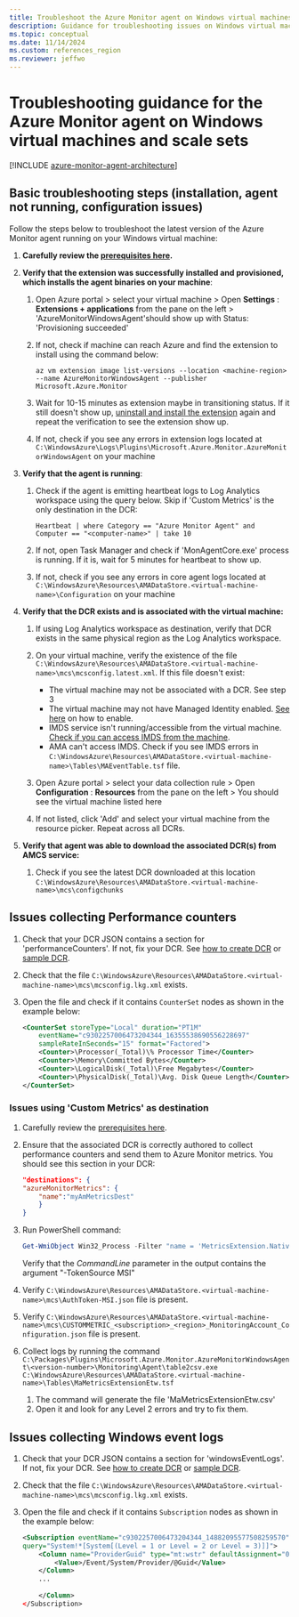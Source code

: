 ```yaml
---
title: Troubleshoot the Azure Monitor agent on Windows virtual machines and scale sets
description: Guidance for troubleshooting issues on Windows virtual machines, scale sets with Azure Monitor agent and Data Collection Rules.
ms.topic: conceptual
ms.date: 11/14/2024
ms.custom: references_region
ms.reviewer: jeffwo
---
```


# Troubleshooting guidance for the Azure Monitor agent on Windows virtual machines and scale sets

[!INCLUDE [azure-monitor-agent-architecture](includes/azure-monitor-agent-architecture-include.md)]

## Basic troubleshooting steps (installation, agent not running, configuration issues)

Follow the steps below to troubleshoot the latest version of the Azure Monitor agent running on your Windows virtual machine:

1. **Carefully review the [prerequisites here](./azure-monitor-agent-manage.md#prerequisites).**

1. **Verify that the extension was successfully installed and provisioned, which installs the agent binaries on your machine**:

    1. Open Azure portal > select your virtual machine > Open **Settings** : **Extensions + applications** from the pane on the left > 'AzureMonitorWindowsAgent'should show up with Status: 'Provisioning succeeded'

    1. If not, check if machine can reach Azure and find the extension to install using the command below:

        ```azurecli
        az vm extension image list-versions --location <machine-region> --name AzureMonitorWindowsAgent --publisher Microsoft.Azure.Monitor
        ```

    1. Wait for 10-15 minutes as extension maybe in transitioning status. If it still doesn't show up, [uninstall and install the extension](./azure-monitor-agent-manage.md) again and repeat the verification to see the extension show up.

    1. If not, check if you see any errors in extension logs located at `C:\WindowsAzure\Logs\Plugins\Microsoft.Azure.Monitor.AzureMonitorWindowsAgent` on your machine

1. **Verify that the agent is running**:

    1. Check if the agent is emitting heartbeat logs to Log Analytics workspace using the query below. Skip if 'Custom Metrics' is the only destination in the DCR:

        ```Kusto
        Heartbeat | where Category == "Azure Monitor Agent" and Computer == "<computer-name>" | take 10
        ```

    1. If not, open Task Manager and check if 'MonAgentCore.exe' process is running. If it is, wait for 5 minutes for heartbeat to show up.

    1. If not, check if you see any errors in core agent logs located at `C:\WindowsAzure\Resources\AMADataStore.<virtual-machine-name>\Configuration` on your machine

1. **Verify that the DCR exists and is associated with the virtual machine:**

    1. If using Log Analytics workspace as destination, verify that DCR exists in the same physical region as the Log Analytics workspace.

    1. On your virtual machine, verify the existence of the file `C:\WindowsAzure\Resources\AMADataStore.<virtual-machine-name>\mcs\mcsconfig.latest.xml`. If this file doesn't exist:

        * The virtual machine may not be associated with a DCR. See step 3
        * The virtual machine may not have Managed Identity enabled. [See here](/azure/active-directory/managed-identities-azure-resources/qs-configure-portal-windows-vm#enable-system-assigned-managed-identity-during-creation-of-a-vm) on how to enable. 
        * IMDS service isn't running/accessible from the virtual machine. [Check if you can access IMDS from the machine](/azure/virtual-machines/windows/instance-metadata-service?tabs=windows). 
        * AMA can't access IMDS. Check if you see IMDS errors in `C:\WindowsAzure\Resources\AMADataStore.<virtual-machine-name>\Tables\MAEventTable.tsf` file.

    1. Open Azure portal > select your data collection rule > Open **Configuration** : **Resources** from the pane on the left > You should see the virtual machine listed here

    1. If not listed, click 'Add' and select your virtual machine from the resource picker. Repeat across all DCRs.

1. **Verify that agent was able to download the associated DCR(s) from AMCS service:**

    1. Check if you see the latest DCR downloaded at this location `C:\WindowsAzure\Resources\AMADataStore.<virtual-machine-name>\mcs\configchunks`

## Issues collecting Performance counters

1. Check that your DCR JSON contains a section for 'performanceCounters'. If not, fix your DCR. See [how to create DCR](../vm/data-collection.md) or [sample DCR](./data-collection-rule-sample-agent.md).

1. Check that the file `C:\WindowsAzure\Resources\AMADataStore.<virtual-machine-name>\mcs\mcsconfig.lkg.xml` exists.

1. Open the file and check if it contains `CounterSet` nodes as shown in the example below:

    ```xml
    <CounterSet storeType="Local" duration="PT1M" 
        eventName="c9302257006473204344_16355538690556228697" 
        sampleRateInSeconds="15" format="Factored">
        <Counter>\Processor(_Total)\% Processor Time</Counter>
        <Counter>\Memory\Committed Bytes</Counter>
        <Counter>\LogicalDisk(_Total)\Free Megabytes</Counter>
        <Counter>\PhysicalDisk(_Total)\Avg. Disk Queue Length</Counter>
    </CounterSet>
    ```

### Issues using 'Custom Metrics' as destination

1. Carefully review the [prerequisites here](./azure-monitor-agent-manage.md#prerequisites).

1. Ensure that the associated DCR is correctly authored to collect performance counters and send them to Azure Monitor metrics. You should see this section in your DCR:

    ```json
    "destinations": {
    "azureMonitorMetrics": {
        "name":"myAmMetricsDest" 
        } 
    }
    ```

1. Run PowerShell command:

    ```powershell
    Get-WmiObject Win32_Process -Filter "name = 'MetricsExtension.Native.exe'" | select Name,ExecutablePath,CommandLine | Format-List
    ```
    Verify that the *CommandLine* parameter in the output contains the argument "-TokenSource MSI"

1. Verify `C:\WindowsAzure\Resources\AMADataStore.<virtual-machine-name>\mcs\AuthToken-MSI.json` file is present.

1. Verify `C:\WindowsAzure\Resources\AMADataStore.<virtual-machine-name>\mcs\CUSTOMMETRIC_<subscription>_<region>_MonitoringAccount_Configuration.json` file is present.

1. Collect logs by running the command `C:\Packages\Plugins\Microsoft.Azure.Monitor.AzureMonitorWindowsAgent\<version-number>\Monitoring\Agent\table2csv.exe C:\WindowsAzure\Resources\AMADataStore.<virtual-machine-name>\Tables\MaMetricsExtensionEtw.tsf`

    1. The command will generate the file 'MaMetricsExtensionEtw.csv'
    1. Open it and look for any Level 2 errors and try to fix them.

## Issues collecting Windows event logs

1. Check that your DCR JSON contains a section for 'windowsEventLogs'. If not, fix your DCR. See [how to create DCR](../vm/data-collection.md) or [sample DCR](./data-collection-rule-sample-agent.md).

1. Check that the file `C:\WindowsAzure\Resources\AMADataStore.<virtual-machine-name>\mcs\mcsconfig.lkg.xml` exists.

1. Open the file and check if it contains `Subscription` nodes as shown in the example below:

    ```xml
    <Subscription eventName="c9302257006473204344_14882095577508259570" 
    query="System!*[System[(Level = 1 or Level = 2 or Level = 3)]]">
        <Column name="ProviderGuid" type="mt:wstr" defaultAssignment="00000000-0000-0000-0000-000000000000">
            <Value>/Event/System/Provider/@Guid</Value>
        </Column>
        ...
        
        </Column>
    </Subscription>
    ```
